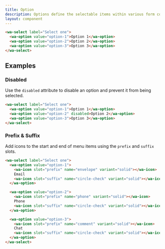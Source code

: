 ```yaml
---
title: Option
description: Options define the selectable items within various form controls such as select.
layout: component
---
```


```html {.example}
<wa-select label="Select one">
  <wa-option value="option-1">Option 1</wa-option>
  <wa-option value="option-2">Option 2</wa-option>
  <wa-option value="option-3">Option 3</wa-option>
</wa-select>
```

## Examples

### Disabled

Use the `disabled` attribute to disable an option and prevent it from being selected.

```html {.example}
<wa-select label="Select one">
  <wa-option value="option-1">Option 1</wa-option>
  <wa-option value="option-2" disabled>Option 2</wa-option>
  <wa-option value="option-3">Option 3</wa-option>
</wa-select>
```

### Prefix & Suffix

Add icons to the start and end of menu items using the `prefix` and `suffix` slots.

```html {.example}
<wa-select label="Select one">
  <wa-option value="option-1">
    <wa-icon slot="prefix" name="envelope" variant="solid"></wa-icon>
    Email
    <wa-icon slot="suffix" name="circle-check" variant="solid"></wa-icon>
  </wa-option>

  <wa-option value="option-2">
    <wa-icon slot="prefix" name="phone" variant="solid"></wa-icon>
    Phone
    <wa-icon slot="suffix" name="circle-check" variant="solid"></wa-icon>
  </wa-option>

  <wa-option value="option-3">
    <wa-icon slot="prefix" name="comment" variant="solid"></wa-icon>
    Chat
    <wa-icon slot="suffix" name="circle-check" variant="solid"></wa-icon>
  </wa-option>
</wa-select>
```
